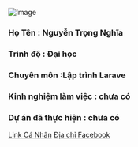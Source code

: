 ![Image](https://scontent.fvca1-2.fna.fbcdn.net/v/t1.0-9/49898523_1045693242288147_7039700836959649792_n.jpg?_nc_cat=100&_nc_oc=AQmjM4TLay0ToFe13UyvV8BZMH_5q5BLSVc1OGb-kr3YJVX1Wr-jUHC2kfUAyYhn3rA&_nc_ht=scontent.fvca1-2.fna&oh=a9f43cab3c62d5907b5f504a4c724637&oe=5D072C58)
### Họ Tên : Nguyễn Trọng Nghĩa
### Trình độ : Đại học
### Chuyên môn :Lập trình Larave
### Kinh nghiệm làm việc : chưa có
### Dự án đã thực hiện : chưa có

[Link Cá Nhân](https://github.com/NghiaITCL/012_Nghia)
[Địa chỉ Facebook](https://www.facebook.com/trongnghia.nguyen.79069)
